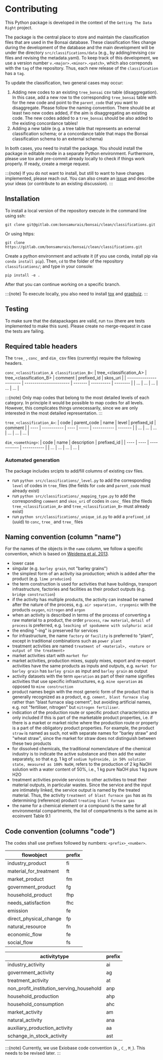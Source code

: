 # Contributing

This Python package is developed in the context of the `Getting The Data Right` project.

The package is the central place to store and maintain the classification files that are used in the Bonsai database.
These classification files change during the development of the database and the main development will be under the directory `src/classifications/data` (e.g., by adding/revising csv files and revising the metadata.yaml).
To keep track of this development, we use a version number `v.<major>.<minor>.<patch>`, which also correponds with the `tag` of the repository.
Thus, each new release of the `classification` has a `tag`.

To update the classification, two general cases may occur:
1. Adding new codes to an existing `tree_bonsai` csv table (disaggregation). In this case, add a new row to the corresponding `tree_bonsai` table with for the new code and point to the `parent_code` that you want to disaggregate. Please follow the naming convention. There should be at least two new codes added, if the aim is disaggregating an existing code. The new codes added to a `tree_bonsai` should be also added to the existing concordance tables!
2. Adding a new table (e.g. a tree table that represents an external classification schema; or a concordance table that maps the Bonsai classification schema to an external schema)

In both cases, you need to install the package.
You should install the package in editable mode in a separate Python environment. Furthermore, please use tox and pre-commit already locally to check if things work properly. If ready, create a merge request.

:::{note} If you do not want to install, but still to want to have changes implemented, please reach out. You can also create an [issue](https://gitlab.com/bonsamurais/bonsai/clean/classifications/-/issues) and describe your ideas (or contribute to an existing discussion).
:::

## Installation

To install a local version of the repository execute in the command line using ssh:

```
git clone git@gitlab.com:bonsamurais/bonsai/clean/classifications.git
```

Or using https:

```
git clone https://gitlab.com/bonsamurais/bonsai/clean/classifications.git
```


Create a python environment and activate it (if you use conda, install pip via `conda install pip`).
Then, `cd` to the folder of the repository `classifications/`; and type in your console:

```
pip install -e .
```

After that you can continue working on a specific branch.

:::{note} To execute locally, you also need to install [tox](https://tox.wiki/en/4.13.0/installation.html) and [graphviz](https://graphviz.org/download/).
:::

## Testing

To make sure that the datapackages are valid, run `tox` (there are tests implemented to make this sure).
Please create no merge-request in case the tests are failing.


## Required table headers

The `tree_` , `conc_` and `dim_` csv files (currently) require the following headers.

`conc_<classification_A classification_B>`:
| tree_<classification_A> | tree_<classification_B> | comment | prefixed_id | skos_uri |
| ----------------------- | ----------------------- | ------- | ---------- | -------- |
| ... | ... | ... | ... | ... |

:::{note} Only map codes that belong to the most detailed levels of each category. In principle it would be possible to map codes for all levels. However, this complicates things unnecessarily, since we are only interested in the most detailed representation.
:::

`tree_<classification_A>`:
| code | parent_code | name | level | prefixed_id | comment |
| ---- | ----------- | ---- | ----- | ----------- | ------- |
| ... | ... | ... | ... | ... | ... |


`dim_<something>`:
| code | name | description | prefixed_id |
| ---- | ---- | ----------- | ----------- |
| ... | ... | ... | ... |

### Automated generation

The package includes srcipts to add/fill columns of existing csv files.

- run `python src/classifications/_level.py` to add the corresponding `level` of codes in `tree_`files (the fields for `code` and `parent_code` must already exist)
- run `python src/classifications/_mapping_type.py` to add the corresponding `comment` and `skos_uri` of codes in `conc_` files (the fileds `tree_<classification_A>` and `tree_<classification_B>` must already exist)
- run `python src/classifications/_unique_id.py` to add a `prefixed_id` (uuid) to `conc`, `tree_` and `tree_` files


## Naming convention (column "name")

For the names of the objects in the `name` column, we follow a specific convention, which is based on [Weidema et al. 2013](https://ecoinvent.org/app/uploads/2024/02/dataqualityguideline_ecoinvent_3_20130506_.pdf).
- lower case
- singular (e.g. `barley grain`, not "barley grains")
- the simplest form of an activity isa production; which is added after the product (e.g. `lime producion`)
- the term construction is used for activities that have buildings, transport infrastructure, factories and facilities as their product outputs (e.g. `bridge construction`)
- if the activity has multiple products, the activity can instead be named after the nature of the process, e.g. `air separation, cryogenic` with the products `oxygen`, `nitrogen` and `argon`
- when an activity is described in terms of the process of converting a raw material to a product, the order `process`, `raw material`, `detail of process` is preferred, e.g. `leaching of spodumene with sulphuric acid`
- the ending "-ing" is preserved for services
- for infrastructure, the name `factory` or `facility` is preferred to "plant", except in traditional combinations such as `power plant`
- treatment activities are named `treatment of <material>, <nature or output of the treatment>`
- market activities start with `market for`
- market activities, production mixes, supply mixes, export and re-export activities have the same products as inputs and outputs, e.g. `market for barley grain` has `barley grain` as input and `barley grain` as output
- activity datasets with the term `operation` as part of their name signifies activities that use specific infrastructures, e.g. `mine operation` as opposed to `mine construction`
- product names begin with the most generic form of the product that is generally recognized as a product, e.g. `cement, blast furnace slag` rather than "blast furnace slag cement", but avoiding artificial names, e.g. not "fertiliser, nitrogen" but `nitrogen fertiliser`.
- indication of the production route or specific product characteristics are only included if this is part of the marketable product properties, i.e. if there is a market or market niche where the production route or property is a part of the obligatory product properties. For example, the product `straw` is named as such, not with separate names for "barley straw" and "wheat straw", since the market for straw does not distinguish between these two products
- for dissolved chemicals, the traditional nomenclature of the chemical industry is to indicate the active substance and then add the water separately, so that e.g. 1 kg of `sodium hydroxide, in 50% solution state, measured as 100% NaOH`, refers to the production of 2 kg NaOH solution with a water content of 50%, i.e., 1 kg pure NaOH plus 1 kg pure H2O
- treatment activities provide services to other activities to treat their material outputs, in particular wastes. Since the service and the input are intimately linked, the service output is named by the treated material. Thus, the activity `treatment of blast furnace gas` has as its determining (reference) product `treating blast furnace gas`
- the name for a chemical element or a compound is the same for all environmental compartments, the list of compartments is the same as in ecoinvent Table 9.1


## Code convention (columns "code")

The codes shall use prefixes followed by numbers: `<prefix>_<number>`.

| flowobject | prefix |
| ---------- | ------ |
| industry_product | fi |
| material_for_treatment | ft |
| market_product | fm |
| government_product | fg |
| household_product | fhp |
| needs_satisfaction | fhc |
| emission | fe |
| direct_physical_change | fp |
| natural_resource | fn |
| economic_flow | fe |
| social_flow | fs |

| activitytype | prefix |
| ---------- | ------ |
| industry_activity | ai |
| government_activity | ag |
| treatment_activity | at |
| non_profit_institution_serving_household | anp |
| household_production | ahp |
| household_consumption | ahc |
| market_activity | am |
| natural_activity | ana |
| auxiliary_production_activity | aa |
| schange_in_stock_activity | ast |

:::{note}
Currently, we use Exiobase code convention (`A_`, `C_`, `M_`). This needs to be revised later.
:::